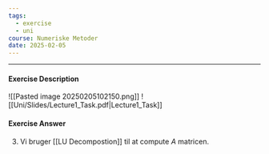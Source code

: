 ```yaml
---
tags:
  - exercise
  - uni
course: Numeriske Metoder
date: 2025-02-05
---
```

--- 
#### Exercise Description
![[Pasted image 20250205102150.png]]
![[Uni/Slides/Lecture1_Task.pdf|Lecture1_Task]]


#### Exercise Answer

3. Vi bruger [[LU Decompostion]] til at compute *A* matricen.
